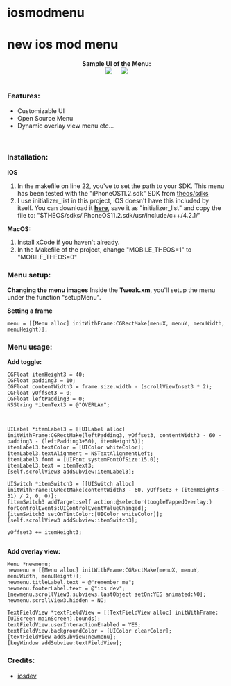 # iosmodmenu
# new ios mod menu


<div style="text-align: center;">
<b>Sample UI of the Menu:</b><br>

<div style="display: flex; justify-content: center;">
    <img src="https://github.com/ioscoderr/iosmodmenu/blob/main/IMG_0549.PNG" style="max-width: 200px; margin: 0 10px;">
    <img src="https://github.com/ioscoderr/iosmodmenu/blob/main/IMG_0550.PNG" style="max-width: 200px; margin: 0 10px;">
</div>


</div>

<br>

### Features:
* Customizable UI
* Open Source Menu
* Dynamic overlay view menu etc...
<br>

### Installation:


**iOS**
1. In the makefile on line 22, you've to set the path to your SDK. This menu has been tested with the "iPhoneOS11.2.sdk" SDK from [theos/sdks](https://github.com/theos/sdks)
2. I use initializer_list in this project, iOS doesn't have this included by itself. You can download it [**here**](https://raw.githubusercontent.com/joeyjurjens/iOS-Mod-Menu-Template-for-Theos/977e9ff2c626d6b1308eed7e17f1daf0a610e8e9/template/KittyMemory/initializer_list), save it as "initializer_list" and copy the file to: "$THEOS/sdks/iPhoneOS11.2.sdk/usr/include/c++/4.2.1/" <br>

**MacOS:**
1. Install xCode if you haven't already.
1. In the Makefile of the project, change "MOBILE_THEOS=1" to "MOBILE_THEOS=0" <br>

### Menu setup:

**Changing the menu images**
Inside the **Tweak.xm**, you'll setup the menu under the function "setupMenu". 


**Setting a frame**
```obj-c
menu = [[Menu alloc] initWithFrame:CGRectMake(menuX, menuY, menuWidth, menuHeight)];
```

### Menu usage:

<b> Add toggle: </b>
```obj-c
CGFloat itemHeight3 = 40;
CGFloat padding3 = 10;
CGFloat contentWidth3 = frame.size.width - (scrollViewInset3 * 2);
CGFloat yOffset3 = 0;
CGFloat leftPadding3 = 0;
NSString *itemText3 = @"OVERLAY";



UILabel *itemLabel3 = [[UILabel alloc] initWithFrame:CGRectMake(leftPadding3, yOffset3, contentWidth3 - 60 - padding3 - (leftPadding3+50), itemHeight3)];
itemLabel3.textColor = [UIColor whiteColor];
itemLabel3.textAlignment = NSTextAlignmentLeft;
itemLabel3.font = [UIFont systemFontOfSize:15.0];
itemLabel3.text = itemText3;
[self.scrollView3 addSubview:itemLabel3];

UISwitch *itemSwitch3 = [[UISwitch alloc] initWithFrame:CGRectMake(contentWidth3 - 60, yOffset3 + (itemHeight3 - 31) / 2, 0, 0)];
[itemSwitch3 addTarget:self action:@selector(toogleTappedOverlay:) forControlEvents:UIControlEventValueChanged];
[itemSwitch3 setOnTintColor:[UIColor whiteColor]];
[self.scrollView3 addSubview:itemSwitch3];

yOffset3 += itemHeight3;


```

<b> Add overlay view: </b>
```obj-c
Menu *newmenu;
newmenu = [[Menu alloc] initWithFrame:CGRectMake(menuX, menuY, menuWidth, menuHeight)];
newmenu.titleLabel.text = @"remember me";
newmenu.footerLabel.text = @"ios dev";
[newmenu.scrollView3.subviews.lastObject setOn:YES animated:NO];
newmenu.scrollView3.hidden = NO;

TextFieldView *textFieldView = [[TextFieldView alloc] initWithFrame:[UIScreen mainScreen].bounds];
textFieldView.userInteractionEnabled = YES;
textFieldView.backgroundColor = [UIColor clearColor];
[textFieldView addSubview:newmenu];
[keyWindow addSubview:textFieldView];
```

### Credits:
* [iosdev](https://t.me/developerioscoder)

